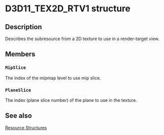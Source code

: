 # D3D11_TEX2D_RTV1 structure

## Description

Describes the subresource from a 2D texture to use in a render-target view.

## Members

### `MipSlice`

The index of the mipmap level to use mip slice.

### `PlaneSlice`

The index (plane slice number) of the plane to use in the texture.

## See also

[Resource Structures](https://learn.microsoft.com/windows/desktop/direct3d11/d3d11-graphics-reference-resource-structures)